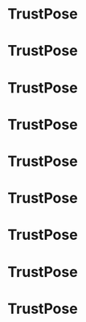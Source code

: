 # TrustPose
# TrustPose
# TrustPose
# TrustPose
# TrustPose
# TrustPose
# TrustPose
# TrustPose
# TrustPose
